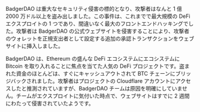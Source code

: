 BadgerDAO は重大なセキュリティ侵害の標的となり、攻撃者はなんと 1 億 2000 万ドル以上を盗み出しました。この事件は、これまでで最大規模の DeFi エクスプロイトの 1 つであり、間違いなく最大のフロントエンドハッキングでした。攻撃者は BadgerDAO の公式ウェブサイトを侵害することにより、攻撃者のウォレットを正規支出者として設定する追加の承認トランザクションをウェブサイトに挿入しました。

BadgerDAO は、Ethereum の盛んな DeFi エコシステムにエコシステムに Bitcoin を取り入れることに焦点を当てた人気の DeFi プロジェクトです。盗まれた資金のほとんどは、すぐにキャッシュアウトされて BTC チェーンにブリッジバックされました。攻撃者はプロジェクトの Cloudflare アカウントにアクセスしたと推測されていますが、BadgerDAO チームは原因を明確にしていません。チームがエクスプロイトに気付いた時点で、ウェブサイトはすでに 2 週間にわたって侵害されていたようです。
